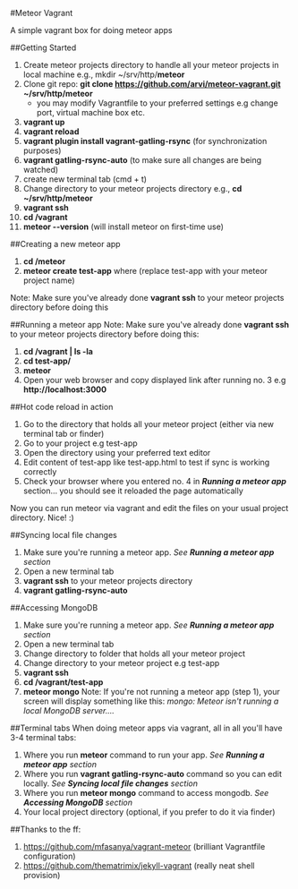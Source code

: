 #Meteor Vagrant

A simple vagrant box for doing meteor apps

##Getting Started
1. Create meteor projects directory to handle all your meteor projects in local machine e.g., mkdir ~/srv/http/**meteor**
2. Clone git repo: **git clone https://github.com/arvi/meteor-vagrant.git ~/srv/http/meteor**
	- you may modify Vagrantfile to your preferred settings e.g change port, virtual machine box etc.
3. **vagrant up**
4. **vagrant reload**
5. **vagrant plugin install vagrant-gatling-rsync** (for synchronization purposes)
6. **vagrant gatling-rsync-auto** (to make sure all changes are being watched)
7. create new terminal tab (cmd + t)
8. Change directory to your meteor projects directory e.g., **cd ~/srv/http/meteor**
9. **vagrant ssh**
10. **cd /vagrant**
11. **meteor --version** (will install meteor on first-time use)

##Creating a new meteor app
1. **cd /meteor**
2. **meteor create test-app** where (replace test-app with your meteor project name)

Note: Make sure you've already done **vagrant ssh** to your meteor projects directory before doing this


##Running a meteor app
Note: Make sure you've already done **vagrant ssh** to your meteor projects directory before doing this:
1. **cd /vagrant | ls -la**
2. **cd test-app/**
3. **meteor**
4. Open your web browser and copy displayed link after running no. 3 e.g **http://localhost:3000**

##Hot code reload in action
1. Go to the directory that holds all your meteor project (either via new terminal tab or finder)
2. Go to your project e.g test-app
3. Open the directory using your preferred text editor 
4. Edit content of test-app like test-app.html to test if sync is working correctly
5. Check your browser where you entered no. 4 in ***Running a meteor app*** section... you should see it reloaded the page automatically

Now you can run meteor via vagrant and edit the files on your usual project directory. Nice! :)

##Syncing local file changes
1. Make sure you're running a meteor app. *See* ***Running a meteor app*** *section*
2. Open a new terminal tab
3. **vagrant ssh** to your meteor projects directory
4. **vagrant gatling-rsync-auto**

##Accessing MongoDB
1. Make sure you're running a meteor app. *See* ***Running a meteor app*** *section*
2. Open a new terminal tab
3. Change directory to folder that holds all your meteor project
4. Change directory to your meteor project e.g test-app
5. **vagrant ssh**
6. **cd /vagrant/test-app**
7. **meteor mongo**
Note: If you're not running a meteor app (step 1), your screen will display something like this:
*mongo: Meteor isn't running a local MongoDB server....*

##Terminal tabs
When doing meteor apps via vagrant, all in all you'll have 3-4 terminal tabs:

1. Where you run **meteor** command to run your app. *See* ***Running a meteor app*** *section*
2. Where you run **vagrant gatling-rsync-auto** command so you can edit locally. *See* ***Syncing local file changes*** *section*
3. Where you run **meteor mongo** command to access mongodb. *See* ***Accessing MongoDB*** *section*
4. Your local project directory (optional, if you prefer to do it via finder)

##Thanks to the ff:
1. https://github.com/mfasanya/vagrant-meteor (brilliant Vagrantfile configuration)
2. https://github.com/thematrimix/jekyll-vagrant (really neat shell provision)
